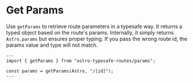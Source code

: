 # Get Params

Use `getParams` to retrieve route parameters in a typesafe way. It returns a typed object based on the route's params. Internally, it simply returns `Astro.params` but ensures proper typing. If you pass the wrong route id, the params value and type will not match.

```tsx
---
import { getParams } from "astro-typesafe-routes/params";

const params = getParams(Astro, "/[id]");
---
```
